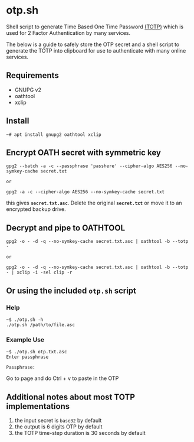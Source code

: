# otp.sh
Shell script to generate Time Based One Time Password [(TOTP)](https://en.wikipedia.org/wiki/Time-based_One-time_Password_algorithm) which is used for 2 Factor Authentication by many services.

The below is a guide to safely store the OTP secret and a shell script to generate the TOTP into clipboard for use to authenticate with many online services.

## Requirements
- GNUPG v2
- oathtool
- xclip

## Install
```shell
~# apt install gnupg2 oathtool xclip
```

## Encrypt OATH secret with symmetric key
```shell
gpg2 --batch -a -c --passphrase 'passhere' --cipher-algo AES256 --no-symkey-cache secret.txt

or

gpg2 -a -c --cipher-algo AES256 --no-symkey-cache secret.txt
```
  
this gives **`secret.txt.asc`**.  Delete the original **`secret.txt`** or move it to an encrypted backup drive.

## Decrypt and pipe to OATHTOOL
```shell
gpg2 -o - -d -q --no-symkey-cache secret.txt.asc | oathtool -b --totp -

or

gpg2 -o - -d -q --no-symkey-cache secret.txt.asc | oathtool -b --totp - | xclip -i -sel clip -r 
``` 
  
## Or using the included **`otp.sh`** script
### Help
```shell
~$ ./otp.sh -h
./otp.sh /path/to/file.asc
```

### Example Use
```shell
~$ ./otp.sh otp.txt.asc 
Enter passphrase

Passphrase: 
```
Go to page and do Ctrl + v to paste in the OTP

## Additional notes about most TOTP implementations
1. the input secret is `base32` by default
2. the output is 6 digits OTP by default
3. the TOTP time-step duration is 30 seconds by default
